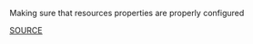 Making sure that resources properties are properly configured

[SOURCE](https://github.com/awslabs/cfn-python-lint/blob/master/docs/cfn-resource-specification.md#properties)